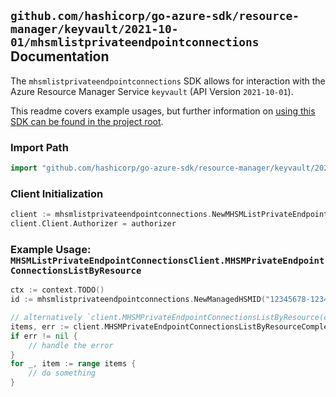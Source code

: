 
## `github.com/hashicorp/go-azure-sdk/resource-manager/keyvault/2021-10-01/mhsmlistprivateendpointconnections` Documentation

The `mhsmlistprivateendpointconnections` SDK allows for interaction with the Azure Resource Manager Service `keyvault` (API Version `2021-10-01`).

This readme covers example usages, but further information on [using this SDK can be found in the project root](https://github.com/hashicorp/go-azure-sdk/tree/main/docs).

### Import Path

```go
import "github.com/hashicorp/go-azure-sdk/resource-manager/keyvault/2021-10-01/mhsmlistprivateendpointconnections"
```


### Client Initialization

```go
client := mhsmlistprivateendpointconnections.NewMHSMListPrivateEndpointConnectionsClientWithBaseURI("https://management.azure.com")
client.Client.Authorizer = authorizer
```


### Example Usage: `MHSMListPrivateEndpointConnectionsClient.MHSMPrivateEndpointConnectionsListByResource`

```go
ctx := context.TODO()
id := mhsmlistprivateendpointconnections.NewManagedHSMID("12345678-1234-9876-4563-123456789012", "example-resource-group", "managedHSMValue")

// alternatively `client.MHSMPrivateEndpointConnectionsListByResource(ctx, id)` can be used to do batched pagination
items, err := client.MHSMPrivateEndpointConnectionsListByResourceComplete(ctx, id)
if err != nil {
	// handle the error
}
for _, item := range items {
	// do something
}
```
